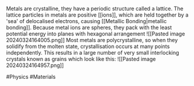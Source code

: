 Metals are crystalline, they have a periodic structure called a lattice. The lattice particles in metals are positive [[ions]], which are held together by a 'sea' of delocalised electrons, causing [[Metallic Bonding|metallic bonding]]. Because metal ions are spheres, they pack with the least potential energy into planes with hexagonal arrangement
![[Pasted image 20240324164005.png]]
Most metals are polycrystalline, so when they solidify from the molten state, crystallisation occurs at many points independently. This results in a large number of very small interlocking crystals known as grains which look like this:
![[Pasted image 20240324164957.png]]

#Physics #Materials 